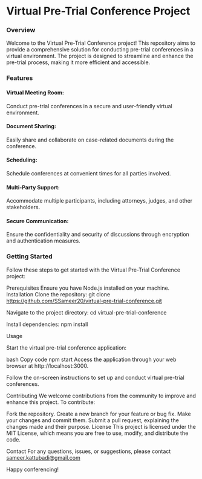 <h1>Virtual Pre-Trial Conference Project</h1>

<h3><b>Overview</b></h3>
Welcome to the Virtual Pre-Trial Conference project! This repository aims to provide a comprehensive solution for conducting pre-trial conferences in a virtual environment. The project is designed to streamline and enhance the pre-trial process, making it more efficient and accessible.

<h3><b>Features</b></h3>
<h4><b>Virtual Meeting Room:</b></h4> Conduct pre-trial conferences in a secure and user-friendly virtual environment.<br>
<h4><b>Document Sharing:</b></h4> Easily share and collaborate on case-related documents during the conference.<br>
<h4><b>Scheduling:</b></h4> Schedule conferences at convenient times for all parties involved.<br>
<h4><b>Multi-Party Support:</b></h4> Accommodate multiple participants, including attorneys, judges, and other stakeholders.<br>
<h4><b>Secure Communication:</b></h4> Ensure the confidentiality and security of discussions through encryption and authentication measures.<br>
<h3>Getting Started</h3>
Follow these steps to get started with the Virtual Pre-Trial Conference project:

Prerequisites
Ensure you have Node.js installed on your machine.
Installation
Clone the repository:
git clone https://github.com/SSameer20/virtual-pre-trial-conference.git

Navigate to the project directory:
cd virtual-pre-trial-conference

Install dependencies:
npm install

Usage

Start the virtual pre-trial conference application:

bash
Copy code
npm start
Access the application through your web browser at http://localhost:3000.

Follow the on-screen instructions to set up and conduct virtual pre-trial conferences.

Contributing
We welcome contributions from the community to improve and enhance this project. To contribute:

Fork the repository.
Create a new branch for your feature or bug fix.
Make your changes and commit them.
Submit a pull request, explaining the changes made and their purpose.
License
This project is licensed under the MIT License, which means you are free to use, modify, and distribute the code.

Contact
For any questions, issues, or suggestions, please contact sameer.kattubadi@gmail.com

Happy conferencing!
